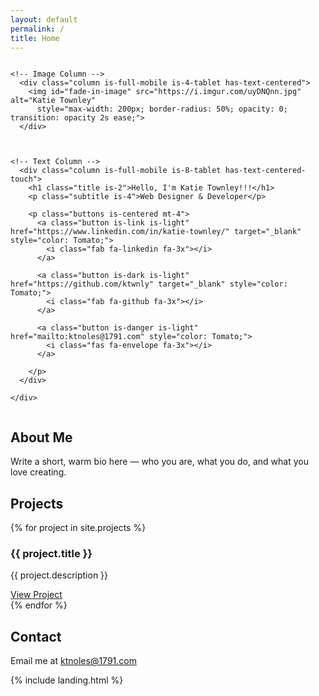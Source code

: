 ```yaml
---
layout: default
permalink: /
title: Home
---
```


<section id="hero" class="section">
  <div class="container">
    <div class="columns is-vcentered is-variable is-6 is-multiline">

    <!-- Image Column -->
      <div class="column is-full-mobile is-4-tablet has-text-centered">
        <img id="fade-in-image" src="https://i.imgur.com/uyDNQnn.jpg" alt="Katie Townley"
          style="max-width: 200px; border-radius: 50%; opacity: 0; transition: opacity 2s ease;">
      </div>


      
    <!-- Text Column -->
      <div class="column is-full-mobile is-8-tablet has-text-centered-touch">
        <h1 class="title is-2">Hello, I'm Katie Townley!!!</h1>
        <p class="subtitle is-4">Web Designer & Developer</p>
    
        <p class="buttons is-centered mt-4">
          <a class="button is-link is-light" href="https://www.linkedin.com/in/katie-townley/" target="_blank" style="color: Tomato;">
            <i class="fab fa-linkedin fa-3x"></i>
          </a>
          
          <a class="button is-dark is-light" href="https://github.com/ktwnly" target="_blank" style="color: Tomato;">
            <i class="fab fa-github fa-3x"></i>
          </a>

          <a class="button is-danger is-light" href="mailto:ktnoles@1791.com" style="color: Tomato;">
            <i class="fas fa-envelope fa-3x"></i>
          </a>
          
        </p>
      </div>

    </div>
  </div>
</section>

<script>
  document.addEventListener("DOMContentLoaded", function () {
    const img = document.getElementById("fade-in-image");
    setTimeout(() => {
      img.style.opacity = 1;
    }, 300); // delay before fade-in starts
  });
</script>

<section id="about" class="section">
  <div class="container">
    <h2>About Me</h2>
    <p>Write a short, warm bio here — who you are, what you do, and what you love creating.</p>
  </div>
</section>

<section id="projects" class="section">
  <div class="container">
    <h2>Projects</h2>
    {% for project in site.projects %}
      <div class="box">
        <h3>{{ project.title }}</h3>
        <p>{{ project.description }}</p>
        <a href="{{ project.external_url }}" target="_blank">View Project</a>
      </div>
    {% endfor %}
  </div>
</section>

<section id="contact" class="section">
  <div class="container">
    <h2>Contact</h2>
    <p>Email me at <a href="mailto:ktnoles@1791.com">ktnoles@1791.com</a></p>
    <!-- Optionally add social icons or a contact form -->
  </div>
</section>


{% include landing.html %}
